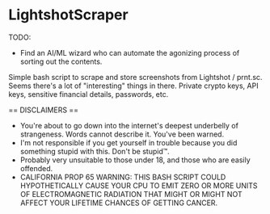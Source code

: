 # LightshotScraper

TODO:
- Find an AI/ML wizard who can automate the agonizing process of sorting out the contents.

Simple bash script to scrape and store screenshots from Lightshot / prnt.sc.
Seems there's a lot of "interesting" things in there. Private crypto keys, API keys, sensitive financial details, passwords, etc.

== DISCLAIMERS ==

- You're about to go down into the internet's deepest underbelly of strangeness. Words cannot describe it. You've been warned.
- I'm not responsible if you get yourself in trouble because you did something stupid with this. Don't be stupid™.
- Probably very unsuitable to those under 18, and those who are easily offended.
- CALIFORNIA PROP 65 WARNING:
    THIS BASH SCRIPT COULD HYPOTHETICALLY CAUSE YOUR CPU TO EMIT ZERO OR MORE UNITS OF ELECTROMAGNETIC RADIATION THAT MIGHT OR MIGHT NOT AFFECT YOUR LIFETIME CHANCES OF GETTING CANCER.
